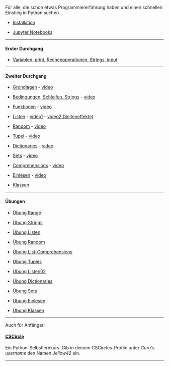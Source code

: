 
Für alle, die schon etwas Programmiererfahrung haben und einen schnellen Einstieg in Python suchen.

- [Installation](./installation/installation.md)

- [Jupyter Notebooks](./installation/jupyter.md)

----

#### Erster Durchgang

- [Variablen, print, Rechenoperationen, Strings, input](./durchgang1/variablen.ipynb)

----

#### Zweiter Durchgang

- [Grundlagen](./durchgang2/grundlagen.ipynb) -  [video](https://youtu.be/bDHNZggFtZk)

- [Bedingungen, Schleifen, Strings](./durchgang2/bedingungen.ipynb) - [video](https://youtu.be/NEQJCSbloOw)

- [Funktionen](./durchgang2/funktionen.ipynb) - [video](https://youtu.be/5qvqujyl90Q)

- [Listen](./durchgang2/listen.ipynb) - [video1](https://youtu.be/-NiqSTj2H3M) - [video2 (Seiteneffekte)](https://youtu.be/RzIazgpfY0M?si=9odVbOLvqjfjduQH)

- [Random](./durchgang2/random.ipynb) - [video](https://youtu.be/PijFHn7P0L8) 

- [Tupel](./durchgang2/tupel.ipynb) - [video](https://youtu.be/OWc7f_khlFo) 

- [Dictionaries](./durchgang2/dicts.ipynb) - [video](https://youtu.be/PG8x9i64g8U)   
   
- [Sets](./durchgang2/sets.ipynb) - [video](https://youtu.be/tm5EdppTffQ)   

- [Comprehensions](./durchgang2/comprehensions.ipynb) - [video](https://youtu.be/QTRYguhzUzA)  

- [Einlesen](./durchgang2/einlesen.ipynb) - [video](https://youtu.be/cBcHc85b4X0)   

- [Klassen](./durchgang2/klassen.ipynb) 

---

#### Übungen

- [Übung Range](./uebungen/range.ipynb)  

- [Übung Strings](./uebungen/strings01.ipynb)  

- [Übung Listen](./uebungen/listen01.ipynb)  

- [Übung Random](./uebungen/random.ipynb)

- [Übung List-Comprehensions](./uebungen/listcomprehensions.ipynb) 

- [Übung Tuples](./uebungen/tuples.ipynb)  

- [Übung Listen02](./uebungen/listen02.ipynb)  

- [Übung Dictionaries](./uebungen/dicts.ipynb)  

- [Übung Sets](./uebungen/sets.ipynb)  

- [Übung Einlesen](./uebungen/einlesen.ipynb)  

- [Übung Klassen](./uebungen/klassen.ipynb)  


---
Auch für Anfänger:

#### [CSCircle](https://cscircles.cemc.uwaterloo.ca/2-de/) 
Ein Python-Selbstlernkurs. Gib in deinem CSCircles-Profile unter *Guru's username* den Namen *Jellow42* ein.

----
  
